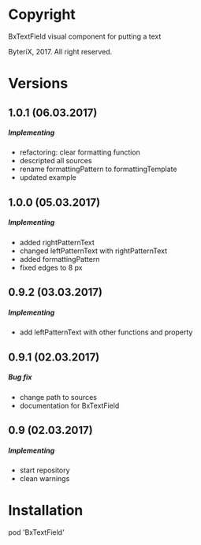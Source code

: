 # Copyright

BxTextField visual component for putting a text

ByteriX, 2017. All right reserved.

# Versions

## 1.0.1 (06.03.2017)
##### Implementing
* refactoring: clear formatting function
* descripted all sources
* rename formattingPattern to formattingTemplate
* updated example

## 1.0.0 (05.03.2017)
##### Implementing
* added rightPatternText
* changed leftPatternText with rightPatternText
* added formattingPattern
* fixed edges to 8 px

## 0.9.2 (03.03.2017)
##### Implementing
* add leftPatternText with other functions and property

## 0.9.1 (02.03.2017)
##### Bug fix
* change path to sources
* documentation for BxTextField

## 0.9 (02.03.2017)
##### Implementing
* start repository
* clean warnings



# Installation

pod 'BxTextField'
